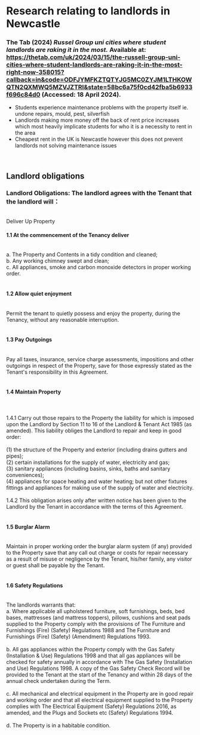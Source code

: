 # Research relating to landlords in Newcastle


### The Tab (2024) *Russel Group uni cities where student landlords are raking it in the most.* Available at: https://thetab.com/uk/2024/03/15/the-russell-group-uni-cities-where-student-landlords-are-raking-it-in-the-most-right-now-358015?callback=in&code=ODFJYMFKZTQTYJG5MC0ZYJM1LTHKOWQTN2QXMWQ5MZVJZTRI&state=58bc6a75f0cd42fba5b6933f696c84d0 (Accessed: 18 April 2024).
- Students experience maintenance problems with the property itself ie. undone repairs, mould, pest, silverfish
- Landlords making more money off the back of rent price increases which most heavily implicate students for who it is a necessity to rent in the area
- Cheapest rent in the UK is Newcastle however this does not prevent landlords not solving maintenance issues
<br>

## Landlord obligations
<h3>Landlord Obligations: The landlord agrees with the Tenant that the landlord will：</h3>
<br>
Deliver Up Property
<br>
<h4>1.1 At the commencement of the Tenancy deliver</h4>
<br>
a. The Property and Contents in a tidy condition and cleaned;
<br>
b. Any working chimney swept and clean;
<br>
c. All appliances, smoke and carbon monoxide detectors in proper working order.
<br>
<br>
<h4>1.2 Allow quiet enjoyment</h4>
<br>
Permit the tenant to quietly possess and enjoy the property, during the Tenancy, without any reasonable interruption.
<br>
<br>
<h4>1.3 Pay Outgoings</h4>
<br>
Pay all taxes, insurance, service charge assessments, impositions and other outgoings in respect of the Property, save for those expressly stated as the Tenant's responsibility in this Agreement.
<br>
<br>
<h4>1.4  Maintain Property</h4>
  <br>
  <br>
  1.4.1 Carry out those repairs to the Property the liability for which is imposed upon the Landlord by Section 11 to 16 of the Landlord & Tenant Act 1985 (as amended). This liability obliges the Landlord to repair and keep in good order:
  <br>
  <br>
  (1) the structure of the Property and exterior (including drains gutters and pipes);
  <br>
  (2) certain installations for the supply of water, electricity and gas;
  <br>
  (3) sanitary appliances (including basins, sinks, baths and sanitary conveniences); 
  <br>
  (4) appliances for space heating and water heating; but not other fixtures fittings and appliances for making use of the supply of water and electricity.
  <br>
  <br>
  1.4.2 This obligation arises only after written notice has been given to the Landlord by the Tenant in accordance with the terms of this Agreement.
  <br>
  <br>
<h4>1.5 Burglar Alarm </h4>
<br>
Maintain in proper working order the burglar alarm system (if any) provided to the Property save that any call out charge or costs for repair necessary as a result of misuse or negligence by the Tenant, his/her family, any visitor or guest shall be payable by the Tenant.
<br>
<br>
<h4>1.6 Safety Regulations</h4>
<br>
The landlords warrants that:
<br>
a. Where applicable all upholstered furniture, soft furnishings, beds, bed bases, mattresses (and mattress toppers), pillows, cushions and seat pads supplied to the Property comply with the provisions of The Furniture and Furnishings (Fire) (Safety) Regulations 1988 and The Furniture and Furnishings (Fire) (Safety) (Amendment) Regulations 1993.
<br>
<br>
b. All gas appliances within the Property comply with the Gas Safety (Installation & Use) Regulations 1998 and that all gas appliances will be checked for safety annually in accordance with The Gas Safety (Installation and Use) Regulations 1998. A copy of the Gas Safety Check Record will be provided to the Tenant at the start of the Tenancy and within 28 days of the annual check undertaken during the Term.
<br>
<br>
c. All mechanical and electrical equipment in the Property are in good repair and working order and that all electrical equipment supplied to the Property complies with The Electrical Equipment (Safety) Regulations 2016, as amended, and the Plugs and Sockets etc (Safety) Regulations 1994.<br>
<br>
d. The Property is in a habitable condition.


  
